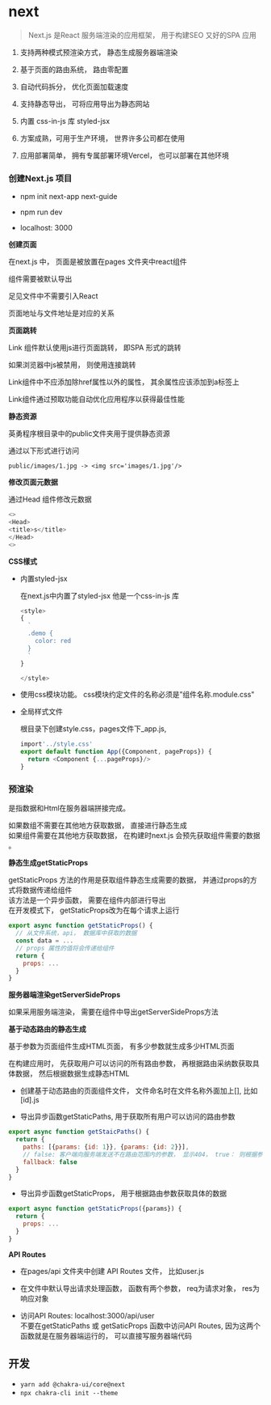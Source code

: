 # **next**

> Next.js 是React 服务端渲染的应用框架， 用于构建SEO 又好的SPA  应用

1. 支持两种模式预渲染方式， 静态生成服务器端渲染

2. 基于页面的路由系统， 路由零配置

3. 自动代码拆分， 优化页面加载速度

4. 支持静态导出， 可将应用导出为静态网站

5. 内置 css-in-js 库 styled-jsx

6. 方案成熟，可用于生产环境， 世界许多公司都在使用

7. 应用部署简单， 拥有专属部署环境Vercel， 也可以部署在其他环境


### 创建Next.js 项目

* npm init next-app next-guide

* npm run dev

* localhost: 3000


**创建页面**

在next.js 中， 页面是被放置在pages 文件夹中react组件

组件需要被默认导出

足见文件中不需要引入React

页面地址与文件地址是对应的关系


**页面跳转**

Link 组件默认使用js进行页面跳转， 即SPA 形式的跳转

如果浏览器中js被禁用， 则使用连接跳转

Link组件中不应添加除href属性以外的属性， 其余属性应该添加到a标签上

Link组件通过预取功能自动优化应用程序以获得最佳性能

**静态资源**

英勇程序根目录中的public文件夹用于提供静态资源

通过以下形式进行访问

`public/images/1.jpg -> <img src='images/1.jpg'/>`

**修改页面元数据**

通过Head 组件修改元数据

```js
<>
<Head>
<title>s</title>
</Head>
<>

```


**CSS樣式**

* 内置styled-jsx

  在next.js中内置了styled-jsx 他是一个css-in-js 库

  ```js
  <style>
  {
    `
    .demo {
      color: red
    }
    `
  }

  </style>
  ```

* 使用css模块功能。 css模块约定文件的名称必须是”组件名称.module.css"


* 全局样式文件

  根目录下创建style.css，pages文件下_app.js,

  ```js
  import'../style.css'
  export default function App({Component, pageProps}) {
    return <Component {...pageProps}/>
  }
  ```


### **预渲染**

是指数据和Html在服务器端拼接完成。


如果数组不需要在其他地方获取数据， 直接进行静态生成  
如果组件需要在其他地方获取数据， 在构建时next.js 会预先获取组件需要的数据 。

**静态生成getStaticProps**

getStaticProps 方法的作用是获取组件静态生成需要的数据， 并通过props的方式将数据传递给组件  
该方法是一个异步函数， 需要在组件内部进行导出  
在开发模式下， getStaticProps改为在每个请求上运行

```js
export async function getStaticProps() {
  // 从文件系统，api， 数据库中获取的数据
  const data = ...
  // props 属性的值将会传递给组件
  return {
    props: ...
  }
}

```


**服务器端渲染getServerSideProps**

如果采用服务端渲染， 需要在组件中导出getServerSideProps方法


**基于动态路由的静态生成**

基于参数为页面组件生成HTML页面， 有多少参数就生成多少HTML页面

在构建应用时， 先获取用户可以访问的所有路由参数， 再根据路由采纳数获取具体数据， 然后根据数据生成静态HTML

*  创建基于动态路由的页面组件文件， 文件命名时在文件名称外面加上[], 比如[id].js

* 导出异步函数getStaticPaths, 用于获取所有用户可以访问的路由参数

```js
export async function getStaicPaths() {
  return {
    paths: [{params: {id: 1}}, {params: {id: 2}}],
    // false: 客户端向服务端发送不在路由范围内的参数， 显示404， true： 则根据参数动态生成页面
    fallback: false
  }
}

```

* 导出异步函数getStaticProps， 用于根据路由参数获取具体的数据

```js
export async function getStaticProps({params}) {
  return {
    props: ...
  }
}

```

**API Routes**

* 在pages/api 文件夹中创建 API Routes 文件， 比如user.js

* 在文件中默认导出请求处理函数， 函数有两个参数， req为请求对象， res为响应对象

* 访问API Routes: localhost:3000/api/user  
不要在getStaticPaths 或 getSaticProps 函数中访问API Routes, 因为这两个函数就是在服务器端运行的， 可以直接写服务器端代码


## 开发

* `yarn add @chakra-ui/core@next`
* `npx chakra-cli init --theme`






